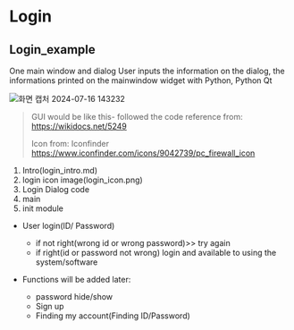 # Login 

## Login_example
One main window and dialog
User inputs the information on the dialog, the informations printed on the 
mainwindow widget with Python, Python Qt

![화면 캡처 2024-07-16 143232](https://github.com/user-attachments/assets/23a6a633-783e-4215-94b5-2335fda894eb)


> GUI would be like this- followed the code reference from: https://wikidocs.net/5249
> 
> Icon from: Iconfinder https://www.iconfinder.com/icons/9042739/pc_firewall_icon


1. Intro(login_intro.md)
2. login icon image(login_icon.png)
3. Login Dialog code
4. main
5. init module

- User login(ID/ Password)
  - if not right(wrong id or wrong password)>> try again
  - if right(id or password not wrong) login and available to using the system/software

- Functions will be added later:
  - password hide/show
  - Sign up
  - Finding my account(Finding ID/Password)
